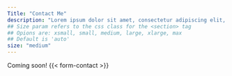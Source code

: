 ```yaml
---
Title: "Contact Me"
description: "Lorem ipsum dolor sit amet, consectetur adipiscing elit, sed do eiusmod tempor incididunt ut labore et dolore magna aliqua."
## Size param refers to the css class for the <section> tag
## Opions are: xsmall, small, medium, large, xlarge, max
## Default is 'auto'
size: "medium"
---
```

Coming soon!
{{< form-contact >}}

